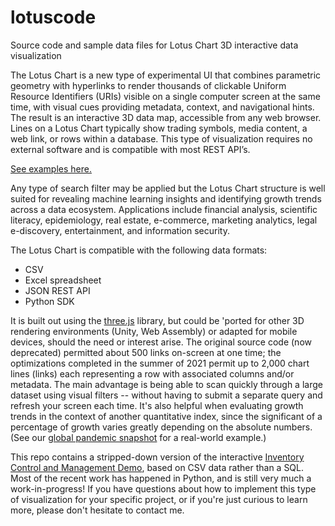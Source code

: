 # lotuscode
Source code and sample data files for Lotus Chart 3D interactive data visualization

The Lotus Chart is a new type of experimental UI that combines parametric geometry with hyperlinks to render thousands of clickable Uniform Resource Identifiers (URIs) visible on a single computer screen at the same time, with visual cues providing metadata, context, and navigational hints. The result is an interactive 3D data map, accessible from any web browser. Lines on a Lotus Chart typically show trading symbols, media content, a web link, or rows within a database. This type of visualization requires no external software and is compatible with most REST API’s.

<a href ="https://web.lotus.fm/examples/">See examples here.</a>

Any type of search filter may be applied but the Lotus Chart structure is well suited for revealing machine learning insights and identifying growth trends across a data ecosystem. Applications include financial analysis, scientific literacy, epidemiology, real estate, e-commerce, marketing analytics, legal e-discovery, entertainment, and information security.

The Lotus Chart is compatible with the following data formats:

 - CSV
 - Excel spreadsheet
 - JSON REST API
 - Python SDK

It is built out using the <a href="https://threejs.org/">three.js</a> library, but could be 'ported for other 3D rendering environments (Unity, Web Assembly) or adapted for mobile devices, should the need or interest arise. The original source code (now deprecated) permitted about 500 links on-screen at one time; the optimizations completed in the summer of 2021 permit up to 2,000 chart lines (links) each representing a row with associated columns and/or metadata. The main advantage is being able to scan quickly through a large dataset using visual filters -- without having to submit a separate query and refresh your screen each time. It's also helpful when evaluating growth trends in the context of another quantitative index, since the significant of a percentage of growth varies greatly depending on the absolute numbers. (See our <a href="https://dev.lotus.fm/red/">global pandemic snapshot</a> for a real-world example.)

This repo contains a stripped-down version of the interactive <a href="https://dev.lotus.fm/retail/2k_view/index.html">Inventory Control and Management Demo</a>, based on CSV data rather than a SQL. Most of the recent work has happened in Python, and is still very much a work-in-progress! If you have questions about how to implement this type of visualization for your specific project, or if you're just curious to learn more, please don't hesitate to contact me.
